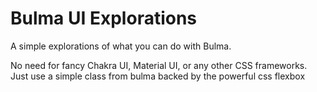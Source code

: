 # Bulma UI Explorations

A simple explorations of what you can do with Bulma.

No need for fancy Chakra UI, Material UI, or any other CSS frameworks. Just use a simple class from bulma backed by the powerful css flexbox
